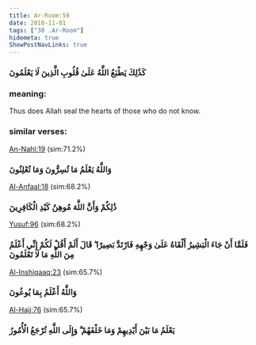 ```yaml
---
title: Ar-Room:59
date: 2010-11-01
tags: ["30 .Ar-Room"]
hidemeta: true 
ShowPostNavLinks: true 
---
```

### كَذَٰلِكَ يَطْبَعُ اللَّهُ عَلَىٰ قُلُوبِ الَّذِينَ لَا يَعْلَمُونَ
### meaning: 
Thus does Allah seal the hearts of those who do not know.
### similar verses: 

[An-Nahl:19](/16/19) (sim:71.2%)

### وَاللَّهُ يَعْلَمُ مَا تُسِرُّونَ وَمَا تُعْلِنُونَ

[Al-Anfaal:18](/8/18) (sim:68.2%)

### ذَٰلِكُمْ وَأَنَّ اللَّهَ مُوهِنُ كَيْدِ الْكَافِرِينَ

[Yusuf:96](/12/96) (sim:68.2%)

### فَلَمَّا أَنْ جَاءَ الْبَشِيرُ أَلْقَاهُ عَلَىٰ وَجْهِهِ فَارْتَدَّ بَصِيرًا ۖ قَالَ أَلَمْ أَقُلْ لَكُمْ إِنِّي أَعْلَمُ مِنَ اللَّهِ مَا لَا تَعْلَمُونَ

[Al-Inshiqaaq:23](/84/23) (sim:65.7%)

### وَاللَّهُ أَعْلَمُ بِمَا يُوعُونَ

[Al-Hajj:76](/22/76) (sim:65.7%)

### يَعْلَمُ مَا بَيْنَ أَيْدِيهِمْ وَمَا خَلْفَهُمْ ۗ وَإِلَى اللَّهِ تُرْجَعُ الْأُمُورُ
